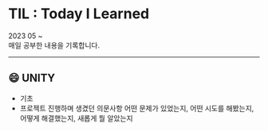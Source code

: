 # TIL : Today I Learned
2023 05 ~ <br>
매일 공부한 내용을 기록합니다. 

***

## :smile: UNITY
- 기초
- 프로젝트 진행하며 생겼던 의문사항
  어떤 문제가 있었는지, 어떤 시도를 해봤는지, 어떻게 해결했는지, 새롭게 뭘 알았는지
